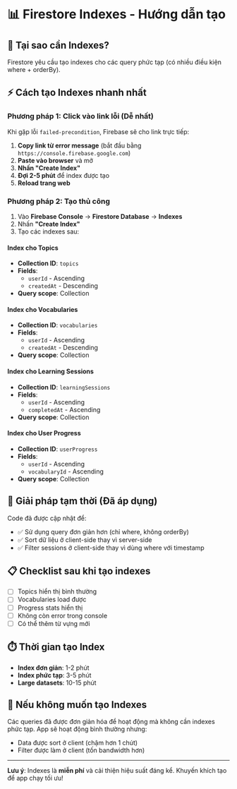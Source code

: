 # 📊 Firestore Indexes - Hướng dẫn tạo

## 🚨 Tại sao cần Indexes?

Firestore yêu cầu tạo indexes cho các query phức tạp (có nhiều điều kiện where + orderBy). 

## ⚡ Cách tạo Indexes nhanh nhất

### Phương pháp 1: Click vào link lỗi (Dễ nhất)

Khi gặp lỗi `failed-precondition`, Firebase sẽ cho link trực tiếp:

1. **Copy link từ error message** (bắt đầu bằng `https://console.firebase.google.com`)
2. **Paste vào browser** và mở
3. **Nhấn "Create Index"** 
4. **Đợi 2-5 phút** để index được tạo
5. **Reload trang web**

### Phương pháp 2: Tạo thủ công

1. Vào **Firebase Console** → **Firestore Database** → **Indexes**
2. Nhấn **"Create Index"**
3. Tạo các indexes sau:

#### Index cho Topics
- **Collection ID**: `topics`
- **Fields**:
  - `userId` - Ascending
  - `createdAt` - Descending
- **Query scope**: Collection

#### Index cho Vocabularies  
- **Collection ID**: `vocabularies`
- **Fields**:
  - `userId` - Ascending
  - `createdAt` - Descending
- **Query scope**: Collection

#### Index cho Learning Sessions
- **Collection ID**: `learningSessions`
- **Fields**:
  - `userId` - Ascending
  - `completedAt` - Ascending
- **Query scope**: Collection

#### Index cho User Progress
- **Collection ID**: `userProgress`
- **Fields**:
  - `userId` - Ascending
  - `vocabularyId` - Ascending
- **Query scope**: Collection

## 🔧 Giải pháp tạm thời (Đã áp dụng)

Code đã được cập nhật để:
- ✅ Sử dụng query đơn giản hơn (chỉ where, không orderBy)
- ✅ Sort dữ liệu ở client-side thay vì server-side
- ✅ Filter sessions ở client-side thay vì dùng where với timestamp

## 📋 Checklist sau khi tạo indexes

- [ ] Topics hiển thị bình thường
- [ ] Vocabularies load được
- [ ] Progress stats hiển thị
- [ ] Không còn error trong console
- [ ] Có thể thêm từ vựng mới

## ⏱️ Thời gian tạo Index

- **Index đơn giản**: 1-2 phút
- **Index phức tạp**: 3-5 phút  
- **Large datasets**: 10-15 phút

## 🚫 Nếu không muốn tạo Indexes

Các queries đã được đơn giản hóa để hoạt động mà không cần indexes phức tạp. App sẽ hoạt động bình thường nhưng:

- Data được sort ở client (chậm hơn 1 chút)
- Filter được làm ở client (tốn bandwidth hơn)

---

**Lưu ý**: Indexes là **miễn phí** và cải thiện hiệu suất đáng kể. Khuyến khích tạo để app chạy tối ưu!